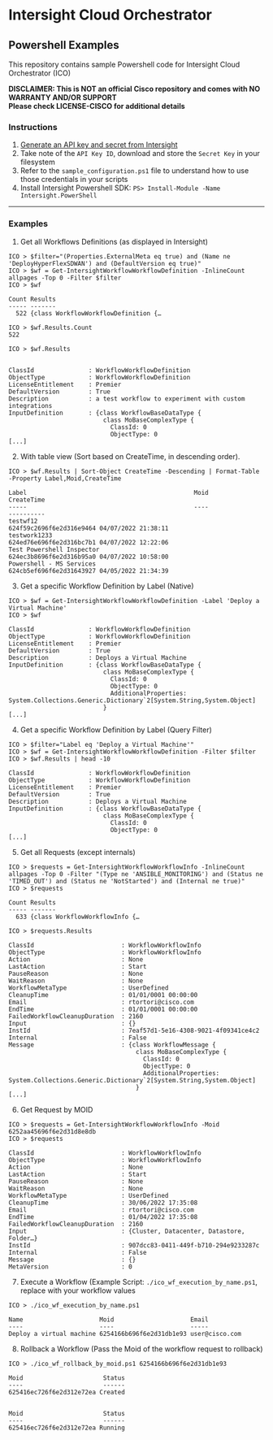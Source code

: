 # Intersight Cloud Orchestrator 
## Powershell Examples

This repository contains sample Powershell code for Intersight Cloud Orchestrator (ICO)<br>

<b>DISCLAIMER: This is NOT an official Cisco repository and comes with NO WARRANTY AND/OR SUPPORT<br>
Please check LICENSE-CISCO for additional details</b>
 
### Instructions
1. [Generate an API key and secret from Intersight](https://intersight.com/apidocs/introduction/security/%23generating-api-keys&sa=D&ust=1612024909729000&usg=AOvVaw362rkbFxqhX_Mo8w0xkDJG/#generating-api-keys)
2. Take note of the `API Key ID`, download and store the `Secret Key` in your filesystem
3. Refer to the `sample_configuration.ps1` file to understand how to use those credentials in your scripts
5. Install Intersight Powershell SDK: `PS> Install-Module -Name Intersight.PowerShell`

<hr>

### Examples

1.  Get all Workflows Definitions (as displayed in Intersight)

```
ICO > $filter="(Properties.ExternalMeta eq true) and (Name ne 'DeployHyperFlexSDWAN') and (DefaultVersion eq true)"
ICO > $wf = Get-IntersightWorkflowWorkflowDefinition -InlineCount allpages -Top 0 -Filter $filter
ICO > $wf

Count Results
----- -------                                                                                                                                                                                             
  522 {class WorkflowWorkflowDefinition {…                                                                                                                                                                

ICO > $wf.Results.Count
522

ICO > $wf.Results


ClassId               : WorkflowWorkflowDefinition
ObjectType            : WorkflowWorkflowDefinition
LicenseEntitlement    : Premier
DefaultVersion        : True
Description           : a test workflow to experiment with custom integrations
InputDefinition       : {class WorkflowBaseDataType {
                          class MoBaseComplexType {
                            ClassId: 0
                            ObjectType: 0
[...]
```

2. With table view (Sort based on CreateTime, in descending order).


```
ICO > $wf.Results | Sort-Object CreateTime -Descending | Format-Table -Property Label,Moid,CreateTime

Label                                              Moid                     CreateTime
-----                                              ----                     ----------
testwf12                                           624f59c2696f6e2d316e9464 04/07/2022 21:38:11
testwork1233                                       624ed76e696f6e2d316bc7b1 04/07/2022 12:22:06
Test Powershell Inspector                          624ec3b8696f6e2d316b95a0 04/07/2022 10:58:00
Powershell - MS Services                           624cb5ef696f6e2d31643927 04/05/2022 21:34:39
```

3. Get a specific Workflow Definition by Label (Native)


```
ICO > $wf = Get-IntersightWorkflowWorkflowDefinition -Label 'Deploy a Virtual Machine'       
ICO > $wf

ClassId               : WorkflowWorkflowDefinition
ObjectType            : WorkflowWorkflowDefinition
LicenseEntitlement    : Premier
DefaultVersion        : True
Description           : Deploys a Virtual Machine
InputDefinition       : {class WorkflowBaseDataType {
                          class MoBaseComplexType {
                            ClassId: 0
                            ObjectType: 0
                            AdditionalProperties: System.Collections.Generic.Dictionary`2[System.String,System.Object]
                          }
[...]
```

4. Get a specific Workflow Definition by Label (Query Filter)

```
ICO > $filter="Label eq 'Deploy a Virtual Machine'"
ICO > $wf = Get-IntersightWorkflowWorkflowDefinition -Filter $filter
ICO > $wf.Results | head -10

ClassId               : WorkflowWorkflowDefinition
ObjectType            : WorkflowWorkflowDefinition
LicenseEntitlement    : Premier
DefaultVersion        : True
Description           : Deploys a Virtual Machine
InputDefinition       : {class WorkflowBaseDataType {
                          class MoBaseComplexType {
                            ClassId: 0
                            ObjectType: 0
[...]
```

5. Get all Requests (except internals)

```
ICO > $requests = Get-IntersightWorkflowWorkflowInfo -InlineCount allpages -Top 0 -Filter "(Type ne 'ANSIBLE_MONITORING') and (Status ne 'TIMED_OUT') and (Status ne 'NotStarted') and (Internal ne true)"
ICO > $requests

Count Results
----- -------                                                                                                                                                                                 
  633 {class WorkflowWorkflowInfo {…                                                                                                                                                          

ICO > $requests.Results

ClassId                        : WorkflowWorkflowInfo
ObjectType                     : WorkflowWorkflowInfo
Action                         : None
LastAction                     : Start
PauseReason                    : None
WaitReason                     : None
WorkflowMetaType               : UserDefined
CleanupTime                    : 01/01/0001 00:00:00
Email                          : rtortori@cisco.com
EndTime                        : 01/01/0001 00:00:00
FailedWorkflowCleanupDuration  : 2160
Input                          : {}
InstId                         : 7eaf57d1-5e16-4308-9021-4f09341ce4c2
Internal                       : False
Message                        : {class WorkflowMessage {
                                   class MoBaseComplexType {
                                     ClassId: 0
                                     ObjectType: 0
                                     AdditionalProperties: System.Collections.Generic.Dictionary`2[System.String,System.Object]
                                   }
[...]                                   
```

6. Get Request by MOID

```
ICO > $requests = Get-IntersightWorkflowWorkflowInfo -Moid 6252aa45696f6e2d31d8e8db                                                                                                                       
ICO > $requests

ClassId                        : WorkflowWorkflowInfo
ObjectType                     : WorkflowWorkflowInfo
Action                         : None
LastAction                     : Start
PauseReason                    : None
WaitReason                     : None
WorkflowMetaType               : UserDefined
CleanupTime                    : 30/06/2022 17:35:08
Email                          : rtortori@cisco.com
EndTime                        : 01/04/2022 17:35:08
FailedWorkflowCleanupDuration  : 2160
Input                          : {Cluster, Datacenter, Datastore, Folder…}
InstId                         : 907dcc83-0411-449f-b710-294e9233287c
Internal                       : False
Message                        : {}
MetaVersion                    : 0
```

7. Execute a Workflow (Example Script: `./ico_wf_execution_by_name.ps1`, replace with your workflow values

```
ICO > ./ico_wf_execution_by_name.ps1

Name                     Moid                     Email
----                     ----                     -----
Deploy a virtual machine 6254166b696f6e2d31db1e93 user@cisco.com
```

8. Rollback a Workflow (Pass the Moid of the workflow request to rollback)

```
ICO > ./ico_wf_rollback_by_moid.ps1 6254166b696f6e2d31db1e93

Moid                      Status
----                      ------
625416ec726f6e2d312e72ea Created


Moid                      Status
----                      ------
625416ec726f6e2d312e72ea Running
```
